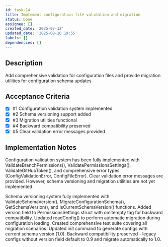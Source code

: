 ```yaml
---
id: task-14
title: Implement configuration file validation and migration
status: Done
assignee: []
created_date: '2025-07-12'
updated_date: '2025-08-20 19:55'
labels: []
dependencies: []
---
```


## Description

Add comprehensive validation for configuration files and provide migration utilities for configuration schema updates

## Acceptance Criteria
<!-- AC:BEGIN -->
- [x] #1 Configuration validation system implemented
- [x] #2 Schema versioning support added
- [x] #3 Migration utilities functional
- [x] #4 Backward compatibility preserved
- [x] #5 Clear validation error messages provided
<!-- AC:END -->
## Implementation Notes

Configuration validation system has been fully implemented with ValidateBranchPermissions(), ValidatePermissionsSettings(), ValidateGitHubToken(), and comprehensive error types (ConfigValidationError, ConfigFileError). Clear validation error messages are provided. However, schema versioning and migration utilities are not yet implemented.

Schema versioning system fully implemented with ValidateSchemaVersion(), MigrateConfigurationSchema(), GetSchemaVersion(), and IsCurrentSchemaVersion() functions. Added version field to PermissionsSettings struct with omitempty tag for backward compatibility. Updated readConfig() to perform automatic migration during configuration loading. Created comprehensive test suite covering all migration scenarios. Updated init command to generate configs with current schema version (1.0). Backward compatibility preserved - legacy configs without version field default to 0.9 and migrate automatically to 1.0.
